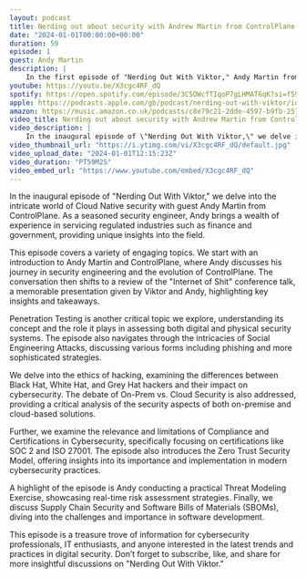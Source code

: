```yaml
---
layout: podcast
title: Nerding out about security with Andrew Martin from ControlPlane
date: "2024-01-01T00:00:00+00:00"
duration: 59
episode: 1
guest: Andy Martin
description: |
    In the first episode of "Nerding Out With Viktor," Andy Martin from ControlPlane discusses Cloud Native security, penetration testing, social engineering, hacker ethics, and the Zero Trust Security Model, providing practical insights and real-time risk assessments for cybersecurity professionals and enthusiasts.
youtube: https://youtu.be/X3cgc4RF_dQ
spotify: https://open.spotify.com/episode/3C5OWcfTIqoP7gLHMAT6qK?si=f59cfbecbc0b4f2e
apple: https://podcasts.apple.com/gb/podcast/nerding-out-with-viktor/id1722663295?i=1000639804516
amazon: https://music.amazon.co.uk/podcasts/c8e79c21-2dde-4597-b9fb-257ecbc2bf29/episodes/5441f8ed-1c50-49e7-aada-34885ebb0062/nerding-out-with-viktor-nerding-out-about-security-with-andrew-martin-from-controlplane
video_title: Nerding out about security with Andrew Martin from ControlPlane
video_description: |
    In the inaugural episode of \"Nerding Out With Viktor,\" we delve into the intricate world of Cloud Native security with guest Andy Martin from ControlPlane. As a seasoned security engineer, Andy brings a wealth of experience in servicing regulated industries such as finance and government, providing unique insights into the field.  This episode covers a variety of engaging topics. We start with an introduction to Andy Martin and ControlPlane, where Andy discusses his journey in security engineering and the evolution of ControlPlane. The conversation then shifts to a review of the \"Internet of Shit\" conference talk, a memorable presentation given by Viktor and Andy, highlighting key insights and takeaways.  Penetration Testing is another critical topic we explore, understanding its concept and the role it plays in assessing both digital and physical security systems. The episode also navigates through the intricacies of Social Engineering Attacks, discussing various forms including phishing and more sophisticated strategies.  We delve into the ethics of hacking, examining the differences between Black Hat, White Hat, and Grey Hat hackers and their impact on cybersecurity. The debate of On-Prem vs. Cloud Security is also addressed, providing a critical analysis of the security aspects of both on-premise and cloud-based solutions.  Further, we examine the relevance and limitations of Compliance and Certifications in Cybersecurity, specifically focusing on certifications like SOC 2 and ISO 27001. The episode also introduces the Zero Trust Security Model, offering insights into its importance and implementation in modern cybersecurity practices.  A highlight of the episode is Andy conducting a practical Threat Modeling Exercise, showcasing real-time risk assessment strategies. Finally, we discuss Supply Chain Security and Software Bills of Materials (SBOMs), diving into the challenges and importance in software development.  This episode is a treasure trove of information for cybersecurity professionals, IT enthusiasts, and anyone interested in the latest trends and practices in digital security."
video_thumbnail_url: "https://i.ytimg.com/vi/X3cgc4RF_dQ/default.jpg"
video_upload_date: "2024-01-01T12:15:23Z"
video_duration: "PT59M2S"
video_embed_url: "https://www.youtube.com/embed/X3cgc4RF_dQ"
---
```


In the inaugural episode of "Nerding Out With Viktor," we delve into the intricate world of Cloud Native security with guest Andy Martin from ControlPlane. As a seasoned security engineer, Andy brings a wealth of experience in servicing regulated industries such as finance and government, providing unique insights into the field.

This episode covers a variety of engaging topics. We start with an introduction to Andy Martin and ControlPlane, where Andy discusses his journey in security engineering and the evolution of ControlPlane. The conversation then shifts to a review of the "Internet of Shit" conference talk, a memorable presentation given by Viktor and Andy, highlighting key insights and takeaways.

Penetration Testing is another critical topic we explore, understanding its concept and the role it plays in assessing both digital and physical security systems. The episode also navigates through the intricacies of Social Engineering Attacks, discussing various forms including phishing and more sophisticated strategies.

We delve into the ethics of hacking, examining the differences between Black Hat, White Hat, and Grey Hat hackers and their impact on cybersecurity. The debate of On-Prem vs. Cloud Security is also addressed, providing a critical analysis of the security aspects of both on-premise and cloud-based solutions.

Further, we examine the relevance and limitations of Compliance and Certifications in Cybersecurity, specifically focusing on certifications like SOC 2 and ISO 27001. The episode also introduces the Zero Trust Security Model, offering insights into its importance and implementation in modern cybersecurity practices.

A highlight of the episode is Andy conducting a practical Threat Modeling Exercise, showcasing real-time risk assessment strategies. Finally, we discuss Supply Chain Security and Software Bills of Materials (SBOMs), diving into the challenges and importance in software development.

This episode is a treasure trove of information for cybersecurity professionals, IT enthusiasts, and anyone interested in the latest trends and practices in digital security. Don’t forget to subscribe, like, and share for more insightful discussions on "Nerding Out With Viktor."